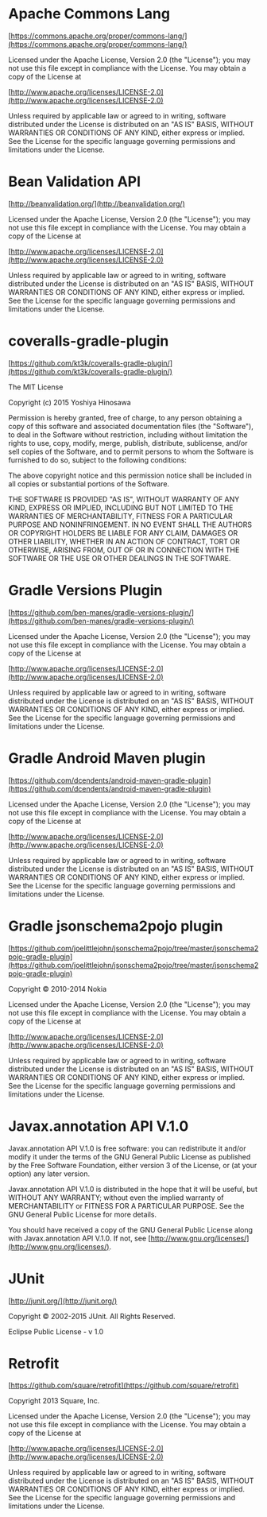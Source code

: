 Apache Commons Lang
===================
[https://commons.apache.org/proper/commons-lang/](https://commons.apache.org/proper/commons-lang/)

Licensed under the Apache License, Version 2.0 (the "License"); you may not use this file except in compliance with the License.
You may obtain a copy of the License at

   [http://www.apache.org/licenses/LICENSE-2.0](http://www.apache.org/licenses/LICENSE-2.0)

Unless required by applicable law or agreed to in writing, software distributed under the License is distributed on an "AS IS" BASIS, WITHOUT WARRANTIES OR CONDITIONS OF ANY KIND, either express or implied.
See the License for the specific language governing permissions and limitations under the License.

Bean Validation API
===================
[http://beanvalidation.org/](http://beanvalidation.org/)

Licensed under the Apache License, Version 2.0 (the "License"); you may not use this file except in compliance with the License.
You may obtain a copy of the License at

   [http://www.apache.org/licenses/LICENSE-2.0](http://www.apache.org/licenses/LICENSE-2.0)

Unless required by applicable law or agreed to in writing, software distributed under the License is distributed on an "AS IS" BASIS, WITHOUT WARRANTIES OR CONDITIONS OF ANY KIND, either express or implied.
See the License for the specific language governing permissions and limitations under the License.

coveralls-gradle-plugin
=======================
[https://github.com/kt3k/coveralls-gradle-plugin/](https://github.com/kt3k/coveralls-gradle-plugin/)

The MIT License

Copyright (c) 2015 Yoshiya Hinosawa

Permission is hereby granted, free of charge, to any person obtaining a copy
of this software and associated documentation files (the "Software"), to deal
in the Software without restriction, including without limitation the rights
to use, copy, modify, merge, publish, distribute, sublicense, and/or sell
copies of the Software, and to permit persons to whom the Software is
furnished to do so, subject to the following conditions:

The above copyright notice and this permission notice shall be included in
all copies or substantial portions of the Software.

THE SOFTWARE IS PROVIDED "AS IS", WITHOUT WARRANTY OF ANY KIND, EXPRESS OR
IMPLIED, INCLUDING BUT NOT LIMITED TO THE WARRANTIES OF MERCHANTABILITY,
FITNESS FOR A PARTICULAR PURPOSE AND NONINFRINGEMENT. IN NO EVENT SHALL THE
AUTHORS OR COPYRIGHT HOLDERS BE LIABLE FOR ANY CLAIM, DAMAGES OR OTHER
LIABILITY, WHETHER IN AN ACTION OF CONTRACT, TORT OR OTHERWISE, ARISING FROM,
OUT OF OR IN CONNECTION WITH THE SOFTWARE OR THE USE OR OTHER DEALINGS IN
THE SOFTWARE.

Gradle Versions Plugin
===================
[https://github.com/ben-manes/gradle-versions-plugin/](https://github.com/ben-manes/gradle-versions-plugin/)

Licensed under the Apache License, Version 2.0 (the "License"); you may not use this file except in compliance with the License.
You may obtain a copy of the License at

   [http://www.apache.org/licenses/LICENSE-2.0](http://www.apache.org/licenses/LICENSE-2.0)

Unless required by applicable law or agreed to in writing, software distributed under the License is distributed on an "AS IS" BASIS, WITHOUT WARRANTIES OR CONDITIONS OF ANY KIND, either express or implied.
See the License for the specific language governing permissions and limitations under the License.

Gradle Android Maven plugin
===========================
[https://github.com/dcendents/android-maven-gradle-plugin](https://github.com/dcendents/android-maven-gradle-plugin)

Licensed under the Apache License, Version 2.0 (the "License"); you may not use this file except in compliance with the License.
You may obtain a copy of the License at

   [http://www.apache.org/licenses/LICENSE-2.0](http://www.apache.org/licenses/LICENSE-2.0)

Unless required by applicable law or agreed to in writing, software distributed under the License is distributed on an "AS IS" BASIS, WITHOUT WARRANTIES OR CONDITIONS OF ANY KIND, either express or implied.
See the License for the specific language governing permissions and limitations under the License.

Gradle jsonschema2pojo plugin
=============================
[https://github.com/joelittlejohn/jsonschema2pojo/tree/master/jsonschema2pojo-gradle-plugin](https://github.com/joelittlejohn/jsonschema2pojo/tree/master/jsonschema2pojo-gradle-plugin)

Copyright © 2010-2014 Nokia

Licensed under the Apache License, Version 2.0 (the "License"); you may not use this file except in compliance with the License.
You may obtain a copy of the License at

   [http://www.apache.org/licenses/LICENSE-2.0](http://www.apache.org/licenses/LICENSE-2.0)

Unless required by applicable law or agreed to in writing, software distributed under the License is distributed on an "AS IS" BASIS, WITHOUT WARRANTIES OR CONDITIONS OF ANY KIND, either express or implied.
See the License for the specific language governing permissions and limitations under the License.

Javax.annotation API V.1.0
==========================
Javax.annotation API V.1.0 is free software: you can redistribute it and/or modify
it under the terms of the GNU General Public License as published by
the Free Software Foundation, either version 3 of the License, or
(at your option) any later version.

Javax.annotation API V.1.0 is distributed in the hope that it will be useful,
but WITHOUT ANY WARRANTY; without even the implied warranty of
MERCHANTABILITY or FITNESS FOR A PARTICULAR PURPOSE.  See the
GNU General Public License for more details.

You should have received a copy of the GNU General Public License
along with Javax.annotation API V.1.0. If not, see [http://www.gnu.org/licenses/](http://www.gnu.org/licenses/).

JUnit
=====
[http://junit.org/](http://junit.org/)

Copyright © 2002-2015 JUnit. All Rights Reserved.

Eclipse Public License - v 1.0

Retrofit
========
[https://github.com/square/retrofit](https://github.com/square/retrofit)

Copyright 2013 Square, Inc.

Licensed under the Apache License, Version 2.0 (the "License"); you may not use this file except in compliance with the License.
You may obtain a copy of the License at

   [http://www.apache.org/licenses/LICENSE-2.0](http://www.apache.org/licenses/LICENSE-2.0)

Unless required by applicable law or agreed to in writing, software distributed under the License is distributed on an "AS IS" BASIS, WITHOUT WARRANTIES OR CONDITIONS OF ANY KIND, either express or implied.
See the License for the specific language governing permissions and limitations under the License.
